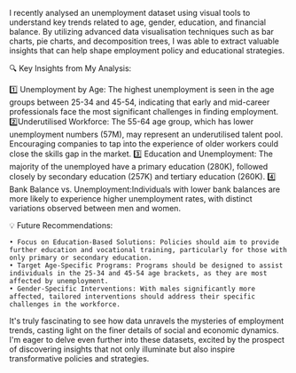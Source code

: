 I recently analysed an unemployment dataset using visual tools to understand key trends related to age, gender, education, and financial balance. By utilizing advanced data visualisation techniques such as bar charts, pie charts, and decomposition trees, I was able to extract valuable insights that can help shape employment policy and educational strategies.

🔍 Key Insights from My Analysis:

1️⃣ Unemployment by Age: The highest unemployment is seen in the age groups between 25-34 and 45-54, indicating that early and mid-career professionals face the most significant challenges in finding employment.
2️⃣Underutilised Workforce: The 55-64 age group, which has lower unemployment numbers (57M), may represent an underutilised talent pool. Encouraging companies to tap into the experience of older workers could close the skills gap in the market.
3️⃣ Education and Unemployment: The majority of the unemployed have a primary education (280K), followed closely by secondary education (257K) and tertiary education (260K).
4️⃣ Bank Balance vs. Unemployment:Individuals with lower bank balances are more likely to experience higher unemployment rates, with distinct variations observed between men and women.

💡 Future Recommendations:

	• Focus on Education-Based Solutions: Policies should aim to provide further education and vocational training, particularly for those with only primary or secondary education.
	• Target Age-Specific Programs: Programs should be designed to assist individuals in the 25-34 and 45-54 age brackets, as they are most affected by unemployment.
	• Gender-Specific Interventions: With males significantly more affected, tailored interventions should address their specific challenges in the workforce.
	
It's truly fascinating to see how data unravels the mysteries of employment trends, casting light on the finer details of social and economic dynamics. I'm eager to delve even further into these datasets, excited by the prospect of discovering insights that not only illuminate but also inspire transformative policies and strategies.